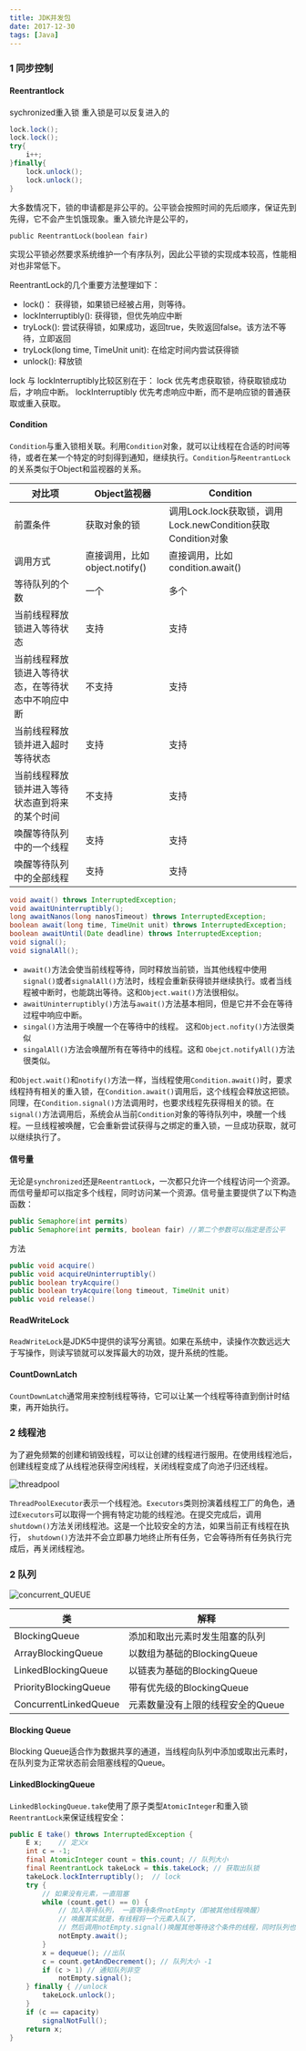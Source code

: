 ```yaml
---
title: JDK并发包
date: 2017-12-30
tags: [Java]
---
```


### 1 同步控制

#### Reentrantlock

sychronized重入锁 重入锁是可以反复进入的


```java
lock.lock(); 
lock.lock(); 
try{
    i++; 
}finally{
    lock.unlock();
    lock.unlock(); 
}
```

大多数情况下，锁的申请都是非公平的。公平锁会按照时间的先后顺序，保证先到先得，它不会产生饥饿现象。重入锁允许是公平的，

```
public ReentrantLock(boolean fair)
```

实现公平锁必然要求系统维护一个有序队列，因此公平锁的实现成本较高，性能相对也非常低下。

ReentrantLock的几个重要方法整理如下：

* lock()： 获得锁，如果锁已经被占用，则等待。
* lockInterruptibly(): 获得锁，但优先响应中断
* tryLock(): 尝试获得锁，如果成功，返回true，失败返回false。该方法不等待，立即返回
* tryLock(long time, TimeUnit unit): 在给定时间内尝试获得锁
* unlock(): 释放锁


lock 与 lockInterruptibly比较区别在于：
lock 优先考虑获取锁，待获取锁成功后，才响应中断。
lockInterruptibly 优先考虑响应中断，而不是响应锁的普通获取或重入获取。

#### Condition

`Condition`与重入锁相关联。利用`Condition`对象，就可以让线程在合适的时间等待，或者在某一个特定的时刻得到通知，继续执行。`Condition`与`ReentrantLock`的关系类似于Object和监视器的关系。


| 对比项 | Object监视器 | Condition | 
| --- | --- | --- |
| 前置条件 | 获取对象的锁 | 调用Lock.lock获取锁，调用Lock.newCondition获取Condition对象 | 
| 调用方式 | 直接调用，比如object.notify() | 直接调用，比如condition.await() | 
| 等待队列的个数 | 一个 | 多个 | 
| 当前线程释放锁进入等待状态 | 支持 | 支持 | 
| 当前线程释放锁进入等待状态，在等待状态中不响应中断 | 不支持 | 支持 | 
| 当前线程释放锁并进入超时等待状态 | 支持 | 支持 | 
| 当前线程释放锁并进入等待状态直到将来的某个时间 | 不支持 | 支持 | 
| 唤醒等待队列中的一个线程 | 支持 | 支持 | 
| 唤醒等待队列中的全部线程 | 支持 | 支持 | 




```Java
void await() throws InterruptedException; 
void awaitUninterruptibly(); 
long awaitNanos(long nanosTimeout) throws InterruptedException; 
boolean await(long time, TimeUnit unit) throws InterruptedException; 
boolean awaitUntil(Date deadline) throws InterruptedException;
void signal(); 
void signalAll();
```

* `await()`⽅法会使当前线程等待，同时释放当前锁，当其他线程中使⽤`signal()`或者`signalAll()`⽅法时，线程会重新获得锁并继续执⾏。或者当线程被中断时，也能跳出等待。这和`Object.wait()`⽅法很相似。 
* `awaitUninterruptibly()`⽅法与`await()`⽅法基本相同，但是它并不会在等待过程中响应中断。 
* `singal()`⽅法⽤于唤醒⼀个在等待中的线程。 这和`Object.nofity()`方法很类似
* `singalAll()`⽅法会唤醒所有在等待中的线程。这和 `Obejct.notifyAll()`⽅法很类似。


和`Object.wait()`和`notify()`⽅法⼀样，当线程使⽤`Condition.await()`时，要求线程持有相关的重⼊锁，在`Condition.await()`调⽤后，这个线程会释放这把锁。同理，在`Condition.signal()`⽅法调⽤时，也要求线程先获得相关的锁。在`signal()`⽅法调⽤后，系统会从当前`Condition`对象的等待队列中，唤醒⼀个线程。⼀旦线程被唤醒，它会重新尝试获得与之绑定的重⼊锁，⼀旦成功获取，就可以继续执⾏了。

#### 信号量

无论是`synchronized`还是`ReentrantLock`，一次都只允许一个线程访问一个资源。而信号量却可以指定多个线程，同时访问某一个资源。信号量主要提供了以下构造函数：

```java
public Semaphore(int permits)
public Semaphore(int permits, boolean fair) //第二个参数可以指定是否公平
```
方法

```java
public void acquire()
public void acquireUninterruptibly() 
public boolean tryAcquire() 
public boolean tryAcquire(long timeout, TimeUnit unit) 
public void release()
```


#### ReadWriteLock


`ReadWriteLock`是JDK5中提供的读写分离锁。如果在系统中，读操作次数远远⼤于写操作，则读写锁就可以发挥最⼤的功效，提升系统的性能。


#### CountDownLatch

`CountDownLatch`通常用来控制线程等待，它可以让某一个线程等待直到倒计时结束，再开始执行。


### 2 线程池

为了避免频繁的创建和销毁线程，可以让创建的线程进行服用。在使⽤线程池后，创建线程变成了从线程池获得空闲线程，关闭线程变成了向池⼦归还线程。

![threadpool](figures/threadpool.png)

`ThreadPoolExecutor`表示一个线程池。`Executors`类则扮演着线程工厂的角色，通过`Executors`可以取得一个拥有特定功能的线程池。在提交完成后，调⽤`shutdown()`⽅法关闭线程池。这是⼀个⽐较安全的⽅法，如果当前正有线程在执⾏， `shutdown()`⽅法并不会⽴即暴⼒地终⽌所有任务，它会等待所有任务执⾏完成后，再关闭线程池。




### 2 队列

![concurrent_QUEUE](figures/concurrent_QUEUE.png)


| 类 | 解释 |
| --- | --- |
| BlockingQueue<E> | 添加和取出元素时发生阻塞的队列 |
| ArrayBlockingQueue<E> | 以数组为基础的BlockingQueue |
| LinkedBlockingQueue<E> | 以链表为基础的BlockingQueue |
| PriorityBlockingQueue<E> | 带有优先级的BlockingQueue |
| ConcurrentLinkedQueue<E> | 元素数量没有上限的线程安全的Queue |


#### Blocking Queue

Blocking Queue适合作为数据共享的通道，当线程向队列中添加或取出元素时，在队列变为正常状态前会阻塞线程的Queue。

#### LinkedBlockingQueue

`LinkedBlockingQueue.take`使用了原子类型`AtomicInteger`和重入锁`ReentrantLock`来保证线程安全：

```Java
public E take() throws InterruptedException {
    E x;    // 定义x
    int c = -1;
    final AtomicInteger count = this.count; // 队列大小
    final ReentrantLock takeLock = this.takeLock; // 获取出队锁
    takeLock.lockInterruptibly();  // lock
    try {
        // 如果没有元素，一直阻塞
        while (count.get() == 0) {
            // 加入等待队列， 一直等待条件notEmpty（即被其他线程唤醒）
            // 唤醒其实就是，有线程将一个元素入队了，
            // 然后调用notEmpty.signal()唤醒其他等待这个条件的线程，同时队列也不空了
            notEmpty.await();
        }
        x = dequeue(); //出队
        c = count.getAndDecrement(); // 队列大小 -1
        if (c > 1) // 通知队列非空
            notEmpty.signal();
    } finally { //unlock
        takeLock.unlock();
    }
    if (c == capacity)
        signalNotFull();
    return x;
}
```
